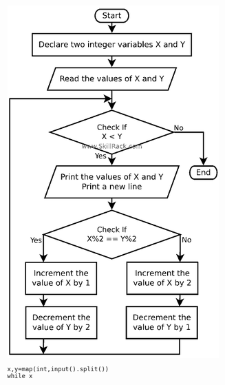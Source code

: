 <img src="./src/PID14922.png"/>

<pre>
x,y=map(int,input().split())
while x<y:
    print(x,y)
    if x%2==y%2:
        x+=1
        y-=2
    else:
        x+=2
        y-=1
</pre>